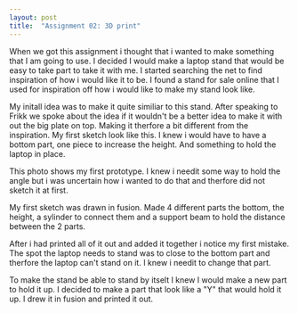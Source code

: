 ```yaml
---
layout: post
title:  "Assignment 02: 3D print"
---
```

When we got this assignment i thought that i wanted to make something that I am going to use. I decided I would make a laptop stand that would be easy to take part to take it with me. I started searching the net to find inspiration of how i would like it to be. I found a stand for sale online that I used for inspiration off how i would like to make my stand look like.



My initall idea was to make it quite similiar to this stand. After speaking to Frikk we spoke about the idea if it wouldn't be a better idea to make it with out the big plate on top. Making it therfore a bit different from the inspiration. My first sketch look like this. I knew i would have to have a bottom part, one piece to increase the height. And something to hold the laptop in place. 



This photo shows my first prototype. I knew i needit some way to hold the angle but i was uncertain how i wanted to do that and therfore did not sketch it at first.


My first sketch was drawn in fusion. Made 4 different parts the bottom, the height, a sylinder to connect them and a support beam to hold the distance between the 2 parts. 

After i had printed all of it out and added it together i notice my first mistake. The spot the laptop needs to stand was to close to the bottom part and therfore the laptop can't stand on it. I knew i needit to change that part. 

To make the stand be able to stand by itselt I knew I would make a new part to hold it up. I decided to make a part that look like a "Y" that would hold it up. I drew it in fusion and printed it out. 
